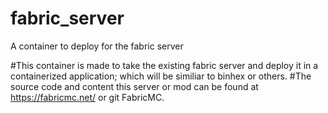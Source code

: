 # fabric_server
A container to deploy for the fabric server


#This container is made to take the existing fabric server and deploy it in a containerized application; which will be similiar to binhex or others.
#The source code and content this server or mod can be found at https://fabricmc.net/ or git FabricMC.
